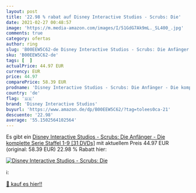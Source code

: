 ```yaml
---
layout: post
title: '22.98 % rabat auf Disney Interactive Studios - Scrubs: Die'
date: 2021-02-27 00:48:57
image: 'https://m.media-amazon.com/images/I/51GdG7Ak9mL._SL400_.jpg'
comments: true
category: ofertas
author: ring
slug: 'B00EEW5C62-de Disney Interactive Studios - Scrubs: Die Anfänger - Die...'
sku: 'B00EEW5C62-de'
tags: [  ]
actualPrice: 44.97 EUR
currency: EUR
price: 44.97
comparePrice: 58.39 EUR
prodname: 'Disney Interactive Studios - Scrubs: Die Anfänger - Die komplette Serie  Staffel 1-9 [31 DVDs]'
country: 'de'
flag: '🇩🇪'
brand: 'Disney Interactive Studios'
buyurl: 'https://www.amazon.de/dp/B00EEW5C62/?tag=tolees0ca-21'
descuento: '22.98'
average: '55.1502564102564'
---
```


Es gibt ein [Disney Interactive Studios - Scrubs: Die Anfänger - Die komplette Serie  Staffel 1-9 [31 DVDs]](https://www.amazon.de/dp/B00EEW5C62/?tag=tolees0ca-21) mit aktuellem Preis 44.97 EUR (original: 58.39 EUR) 22.98 % Rabatt hier:

[![Disney Interactive Studios - Scrubs: Die](https://m.media-amazon.com/images/I/51GdG7Ak9mL._SL400_.jpg)](https://www.amazon.de/dp/B00EEW5C62/?tag=tolees0ca-21)

ℹ️:


[🛒 kauf es hier!!](https://www.amazon.de/dp/B00EEW5C62/?tag=tolees0ca-21)
